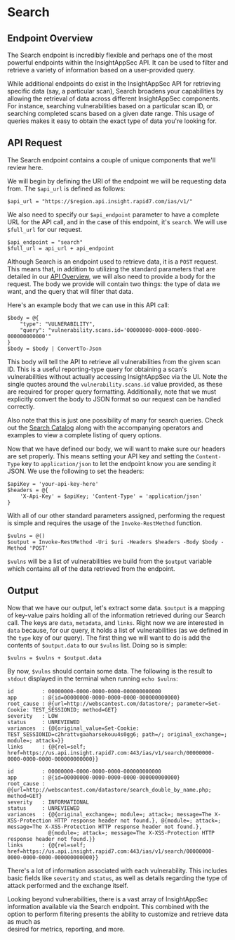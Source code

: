 # Search

## Endpoint Overview

The Search endpoint is incredibly flexible and perhaps one of the most powerful endpoints within the InsightAppSec API. 
It can be used to filter and retrieve a variety of information based on a user-provided query.

While additional endpoints do exist in the InsightAppSec API for retrieving specific data (say, a particular scan), 
Search broadens your capabilities by allowing the retrieval of data across different InsightAppSec components. For 
instance, searching vulnerabilities based on a particular scan ID, or searching completed scans based on a given date 
range. This usage of queries makes it easy to obtain the exact type of data you're looking for.

## API Request
The Search endpoint contains a couple of unique components that we'll review here.

We will begin by defining the URI of the endpoint we will be requesting data from. The `$api_url` is defined as follows:

```
$api_url = "https://$region.api.insight.rapid7.com/ias/v1/"
```

We also need to specify our `$api_endpoint` parameter to have a complete URL for the API call, and in the case of this endpoint, it's `search`. We will use `$full_url` for our request.

```
$api_endpoint = "search"
$full_url = api_url + api_endpoint
```

Although Search is an endpoint used to retrieve data, it is a `POST` request. This means that, in addition to utilizing 
the standard parameters that are detailed in our [API Overview](../README.md), we will also need to provide a body for 
the request. The body we provide will contain two things: the type of data we want, and the query that will filter that 
data.

Here's an example body that we can use in this API call:

```
$body = @{
    "type": "VULNERABILITY",
    "query": "vulnerability.scans.id='00000000-0000-0000-0000-000000000000'"
}
$body = $body | ConvertTo-Json
```

This body will tell the API to retrieve all vulnerabilities from the given scan ID. This is a useful reporting-type query for obtaining a scan's vulnerabilities without actually accessing InsightAppSec via the UI. Note the single quotes around the `vulnerability.scans.id` value provided, as these are required for proper query formatting. Additionally, note that we must explicitly convert the body to JSON format so our request can be handled correctly.

Also note that this is just one possibility of many for search queries. Check out the [Search Catalog](https://help.rapid7.com/insightappsec/en-us/api/v1/docs.html#tag/Search)
along with the accompanying operators and examples to view a complete listing of query options.

Now that we have defined our body, we will want to make sure our headers are set properly. This means setting your API key and setting the `Content-Type` key to `application/json` to let the endpoint know you are sending it JSON. We use the following to set the headers:

```
$apiKey = 'your-api-key-here'
$headers = @{
    'X-Api-Key' = $apiKey; 'Content-Type' = 'application/json'
}
```

With all of our other standard parameters assigned, performing the request is simple and requires the usage of the `Invoke-RestMethod` function. 

```
$vulns = @()
$output = Invoke-RestMethod -Uri $uri -Headers $headers -Body $body -Method 'POST'
```

`$vulns` will be a list of vulnerabilities we build from the `$output` variable which contains all of the data retrieved from the endpoint.


## Output
Now that we have our output, let's extract some data. `$output` is a mapping of key-value pairs holding all of the information retrieved during our Search call. The keys are `data`, `metadata`, and `links`. Right now we are interested in `data` because, for our query, it holds a list of vulnerabilities (as we defined in the `type` key of our query). The first thing we will want to do is add the contents of `$output.data` to our `$vulns` list. Doing so is simple:

```
$vulns = $vulns + $output.data
```

By now, `$vulns` should contain some data. The following is the result to `stdout` displayed in the terminal when running `echo $vulns`:

```
id         : 00000000-0000-0000-0000-000000000000
app        : @{id=00000000-0000-0000-0000-000000000000}
root_cause : @{url=http://webscantest.com/datastore/; parameter=Set-Cookie: TEST_SESSIONID; method=GET}
severity   : LOW
status     : UNREVIEWED
variances  : {@{original_value=Set-Cookie: TEST_SESSIONID=c2hrattvgaaharsekouu4s0gg6; path=/; original_exchange=; module=; attack=}}
links      : {@{rel=self; href=https://us.api.insight.rapid7.com:443/ias/v1/search/00000000-0000-0000-0000-000000000000}}

id         : 00000000-0000-0000-0000-000000000000
app        : @{id=00000000-0000-0000-0000-000000000000}
root_cause : @{url=http://webscantest.com/datastore/search_double_by_name.php; method=GET}
severity   : INFORMATIONAL
status     : UNREVIEWED
variances  : {@{original_exchange=; module=; attack=; message=The X-XSS-Protection HTTP response header not found.}, @{module=; attack=; message=The X-XSS-Protection HTTP response header not found.}, 
             @{module=; attack=; message=The X-XSS-Protection HTTP response header not found.}}
links      : {@{rel=self; href=https://us.api.insight.rapid7.com:443/ias/v1/search/00000000-0000-0000-0000-000000000000}}
```

There's a lot of information associated with each vulnerability. This includes basic fields like `severity` and 
`status`, as well as details regarding the type of attack performed and the exchange itself.

Looking beyond vulnerabilities, there is a vast array of InsightAppSec information available via the Search endpoint. 
This combined with the option to perform filtering presents the ability to customize and retrieve data as much as  
desired for metrics, reporting, and more.
